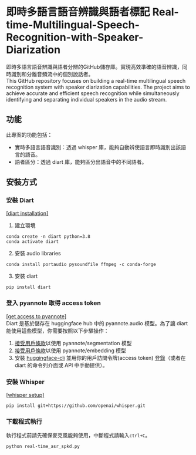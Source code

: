 # 即時多語言語音辨識與語者標記   Real-time-Multilingual-Speech-Recognition-with-Speaker-Diarization
即時多語言語音辨識與語者分辨的GitHub儲存庫。實現高效準確的語音辨識，同時識別和分離音頻流中的個別說話者。  
This GitHub repository focuses on building a real-time multilingual speech recognition system with speaker diarization capabilities. The project aims to achieve accurate and efficient speech recognition while simultaneously identifying and separating individual speakers in the audio stream.

## 功能
此專案的功能包括：

- 實時多語言語音識別：透過 whisper 庫，能夠自動辨使語言即時識別出該語言的語音。
- 語者區分：透過 diart 庫，能夠區分出語音中的不同語者。

## 安裝方式
### 安裝 Diart 
[[diart installation]](https://github.com/juanmc2005/diart#-installation)
  1. 建立環境
  ```
  conda create -n diart python=3.8
  conda activate diart
  ```
  2. 安裝 audio libraries
  ```
  conda install portaudio pysoundfile ffmpeg -c conda-forge
  ```
  3. 安裝 diart
  ```
  pip install diart
  ```
### 登入 pyannote 取得 access token
[[get access to pyannote]](https://github.com/juanmc2005/diart#get-access-to--pyannote-models)  
Diart 是基於儲存在 huggingface hub 中的 pyannote.audio 模型。為了讓 diart 能使用這些模型，你需要按照以下步驟操作：
  1. [接受用戶條款](https://huggingface.co/pyannote/segmentation)以使用 pyannote/segmentation 模型 
  2. [接受用戶條款](https://huggingface.co/pyannote/embedding)以使用 pyannote/embedding 模型
  3. 安裝 [huggingface-cli](https://huggingface.co/docs/huggingface_hub/quick-start#install-the-hub-library) 並用你的用戶訪問令牌(access token) [登錄](https://huggingface.co/docs/huggingface_hub/quick-start#login)（或者在 diart 的命令列介面或 API 中手動提供）。

### 安裝 Whisper
[[whisper setup]](https://github.com/openai/whisper#setup)
```
pip install git+https://github.com/openai/whisper.git
```

### 下載程式執行

執行程式前請先確保麥克風能夠使用，中斷程式請輸入`ctrl+C`。
```
python real-time_asr_spkd.py
```



